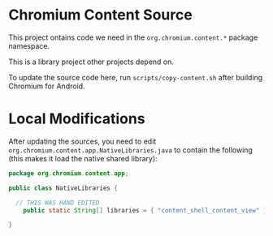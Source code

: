 # Chromium Content Source

This project ontains code we need in the `org.chromium.content.*` package namespace.

This is a library project other projects depend on.

To update the source code here, run `scripts/copy-content.sh` after building Chromium for Android.

# Local Modifications

After updating the sources, you need to edit `org.chromium.content.app.NativeLibraries.java` to contain the following (this makes it load the native shared library):

```java
package org.chromium.content.app;

public class NativeLibraries {

  // THIS WAS HAND EDITED
    public static String[] libraries = { "content_shell_content_view" };

}
```